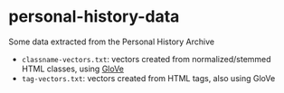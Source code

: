 # personal-history-data

Some data extracted from the Personal History Archive

* `classname-vectors.txt`: vectors created from normalized/stemmed HTML
  classes, using [GloVe](https://nlp.stanford.edu/projects/glove/)
* `tag-vectors.txt`: vectors created from HTML tags, also using GloVe

